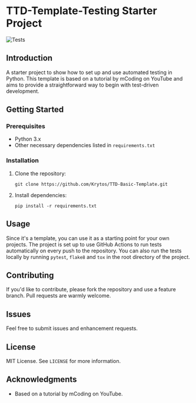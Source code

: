 # TTD-Template-Testing Starter Project

![Tests](https://github.com/Krytos/ttd_template/actions/workflows/tests.yml/badge.svg)

## Introduction

A starter project to show how to set up and use automated testing in Python. This template is based on a tutorial by
mCoding on YouTube and aims to provide a straightforward way to begin with test-driven development.

## Getting Started

### Prerequisites

- Python 3.x
- Other necessary dependencies listed in `requirements.txt`

### Installation

1. Clone the repository:

   ```git clone https://github.com/Krytos/TTD-Basic-Template.git```
2. Install dependencies:

   ```pip install -r requirements.txt```

## Usage

Since it's a template, you can use it as a starting point for your own projects. The project is set up to use GitHub
Actions to run tests automatically on every push to the repository. You can also run the tests locally by running
`pytest`, `flake8` and `tox` in the root directory of the project.

## Contributing

If you'd like to contribute, please fork the repository and use a feature branch. Pull requests are warmly welcome.

## Issues

Feel free to submit issues and enhancement requests.

## License

MIT License. See `LICENSE` for more information.

## Acknowledgments

* Based on a tutorial by mCoding on YouTube.
